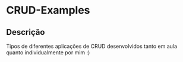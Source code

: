 # CRUD-Examples

## Descrição
Tipos de diferentes aplicações de CRUD desenvolvidos tanto em aula quanto individualmente por mim :)






